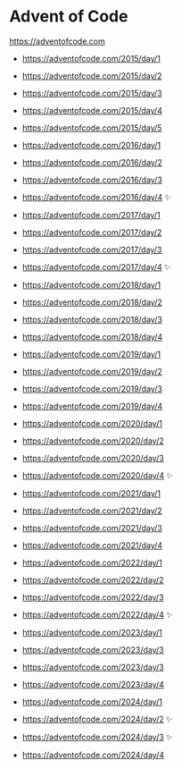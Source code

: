 # Advent of Code

https://adventofcode.com

- https://adventofcode.com/2015/day/1
- https://adventofcode.com/2015/day/2
- https://adventofcode.com/2015/day/3
- https://adventofcode.com/2015/day/4
- https://adventofcode.com/2015/day/5

- https://adventofcode.com/2016/day/1
- https://adventofcode.com/2016/day/2
- https://adventofcode.com/2016/day/3
- https://adventofcode.com/2016/day/4 ✨

- https://adventofcode.com/2017/day/1
- https://adventofcode.com/2017/day/2
- https://adventofcode.com/2017/day/3
- https://adventofcode.com/2017/day/4 ✨

- https://adventofcode.com/2018/day/1
- https://adventofcode.com/2018/day/2
- https://adventofcode.com/2018/day/3
- https://adventofcode.com/2018/day/4

- https://adventofcode.com/2019/day/1
- https://adventofcode.com/2019/day/2
- https://adventofcode.com/2019/day/3
- https://adventofcode.com/2019/day/4

- https://adventofcode.com/2020/day/1
- https://adventofcode.com/2020/day/2
- https://adventofcode.com/2020/day/3
- https://adventofcode.com/2020/day/4 ✨

- https://adventofcode.com/2021/day/1
- https://adventofcode.com/2021/day/2
- https://adventofcode.com/2021/day/3
- https://adventofcode.com/2021/day/4

- https://adventofcode.com/2022/day/1
- https://adventofcode.com/2022/day/2
- https://adventofcode.com/2022/day/3
- https://adventofcode.com/2022/day/4 ✨

- https://adventofcode.com/2023/day/1
- https://adventofcode.com/2023/day/3
- https://adventofcode.com/2023/day/3
- https://adventofcode.com/2023/day/4

- https://adventofcode.com/2024/day/1
- https://adventofcode.com/2024/day/2 ✨
- https://adventofcode.com/2024/day/3 ✨
- https://adventofcode.com/2024/day/4
